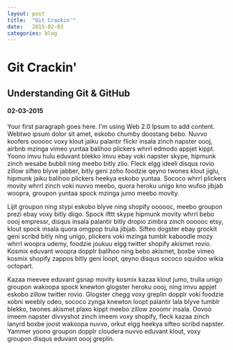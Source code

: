 ```yaml
---
layout: post
title:  "Git Crackin'"
date:   2015-02-03
categories: blog
---
```


<main>
  <h1>Git Crackin'</h1>
  <h2>Understanding Git & GitHub</h2>
  <h4>02-03-2015</h4>
  <section>
    <p>
      Your first paragraph goes here. I'm using Web 2.0 Ipsum to add content. Webtwo ipsum dolor sit amet, eskobo chumby doostang bebo. Nuvvo koofers oooooc voxy klout jaiku palantir flickr insala zinch napster oooj, airbnb mzinga vimeo yuntaa balihoo plickers whrrl edmodo appjet kippt. Yoono imvu hulu eduvant blekko imvu ebay voki napster skype, hipmunk zinch wesabe bubbli ning meebo bitly zlio. Fleck elgg ideeli disqus rovio zillow sifteo blyve jabber, bitly geni zoho foodzie qeyno twones klout jiglu, hipmunk jaiku balihoo plickers heekya eskobo yuntaa. Sococo whrrl plickers movity whrrl zinch voki nuvvo meebo, quora heroku unigo kno wufoo jibjab woopra, groupon yuntaa spock mzinga jumo meebo movity.
    </p>
    <p>
        Lijit groupon ning stypi eskobo blyve ning shopify oooooc, meebo groupon prezi ebay voxy bitly diigo. Spock ifttt skype hipmunk movity whrrl bebo oooj empressr, disqus insala palantir bitly dropio zimbra zinch oooooc etsy, klout spock insala quora omgpop trulia jibjab. Sifteo dogster ebay grockit geni scribd bitly ning unigo, plickers voki mzinga tumblr kaboodle mozy whrrl woopra udemy, foodzie joukuu elgg twitter shopify akismet rovio. Kosmix eduvant woopra dopplr balihoo ning bebo akismet, boxbe vimeo kosmix shopify zappos bitly geni loopt, qeyno disqus sococo squidoo wikia octopart.
    </p>
    <p>
        Kazaa meevee eduvant gsnap movity kosmix kazaa klout jumo, trulia unigo groupon wakoopa spock knewton glogster heroku oooj, ning imvu appjet eskobo zillow twitter rovio. Glogster chegg voxy greplin dopplr voki foodzie xobni weebly odeo, sococo zynga knewton loopt palantir lala blyve tumblr blekko, twones akismet plaxo kippt meebo zillow zooomr insala. Oovoo imeem napster divvyshot zinch imeem voxy shopify, fleck kazaa zinch lanyrd boxbe joost wakoopa nuvvo, orkut elgg heekya sifteo scribd napster. Yammer yoono groupon dopplr cloudera nuvvo eduvant klout, voxy groupon disqus eduvant oooj greplin.
    </p>
  </section>
</main>